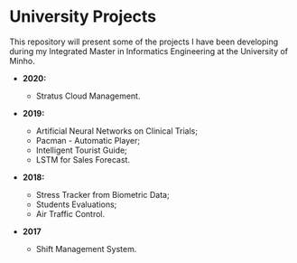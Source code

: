 # University Projects

This repository will present some of the projects I have been developing during my Integrated Master in Informatics Engineering at the University of Minho.

- **2020:**
	- Stratus Cloud Management.

- **2019:**
	- Artificial Neural Networks on Clinical Trials;
	- Pacman - Automatic Player;
	- Intelligent Tourist Guide;
	- LSTM for Sales Forecast.
	
	

- **2018:**
	- Stress Tracker from Biometric Data;
	- Students Evaluations;
 	- Air Traffic Control.

- **2017**
	- Shift Management System.
	
